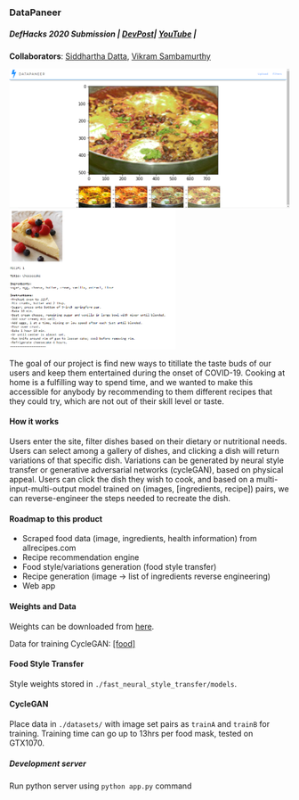 ### DataPaneer

##### DefHacks 2020 Submission | [DevPost](https://devpost.com/software/datapaneer)| [YouTube](https://www.youtube.com/watch?v=IybTefxD1sc) |

<b>Collaborators</b>: [Siddhartha Datta](https://github.com/dattasiddhartha/), [Vikram Sambamurthy](https://github.com/v97)

<img src="./static/webapp.PNG" height="250px"></img>
<img src="./static/inversecooking.PNG" height="250px"></img>

The goal of our project is find new ways to titillate the taste buds of our users and keep them entertained during the onset of COVID-19. Cooking at home is a fulfilling way to spend time, and we wanted to make this accessible for anybody by recommending to them different recipes that they could try, which are not out of their skill level or taste.

#### How it works
Users enter the site, filter dishes based on their dietary or nutritional needs. Users can select among a gallery of dishes, and clicking a dish will return variations of that specific dish. Variations can be generated by neural style transfer or generative adversarial networks (cycleGAN), based on physical appeal. Users can click the dish they wish to cook, and based on a multi-input-multi-output model trained on (images, [ingredients, recipe]) pairs, we can reverse-engineer the steps needed to recreate the dish. 

#### Roadmap to this product
* Scraped food data (image, ingredients, health information) from allrecipes.com
* Recipe recommendation engine
* Food style/variations generation (food style transfer)
* Recipe generation (image → list of ingredients reverse engineering)
* Web app

#### Weights and Data

Weights can be downloaded from [here](https://drive.google.com/drive/folders/1Suq1pMC7chu1uKcS_vpeQEh0g2og8WBM?usp=sharing).

Data for training CycleGAN: [[food]](https://github.com/karansikka1/iFood_2019)

#### Food Style Transfer

Style weights stored in `./fast_neural_style_transfer/models`.

#### CycleGAN

Place data in `./datasets/` with image set pairs as `trainA` and `trainB` for training. Training time can go up to 13hrs per food mask, tested on GTX1070.

##### Development server

Run python server using `python app.py` command
